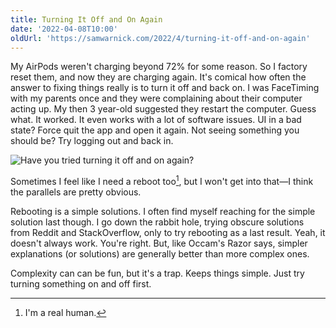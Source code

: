 ```yaml
---
title: Turning It Off and On Again
date: '2022-04-08T10:00'
oldUrl: 'https://samwarnick.com/2022/4/turning-it-off-and-on-again'
---
```


My AirPods weren't charging beyond 72% for some reason. So I factory reset them, and now they are charging again. It's comical how often the answer to fixing things really is to turn it off and back on. I was FaceTiming with my parents once and they were complaining about their computer acting up. My then 3 year-old suggested they restart the computer. Guess what. It worked. It even works with a lot of software issues. UI in a bad state? Force quit the app and open it again. Not seeing something you should be? Try logging out and back in.

![Have you tried turning it off and on again?](/media/1649427618_it-crowd.gif)

Sometimes I feel like I need a reboot too[^1], but I won't get into that—I think the parallels are pretty obvious.

Rebooting is a simple solutions. I often find myself reaching for the simple solution last though. I go down the rabbit hole, trying obscure solutions from  Reddit and StackOverflow, only to try rebooting as a last result. Yeah, it doesn't always work. You're right. But, like Occam's Razor says, simpler explanations (or solutions) are generally better than more complex ones.

Complexity can can be fun, but it's a trap. Keeps things simple. Just try turning something on and off first.

[^1]: I'm a real human.
